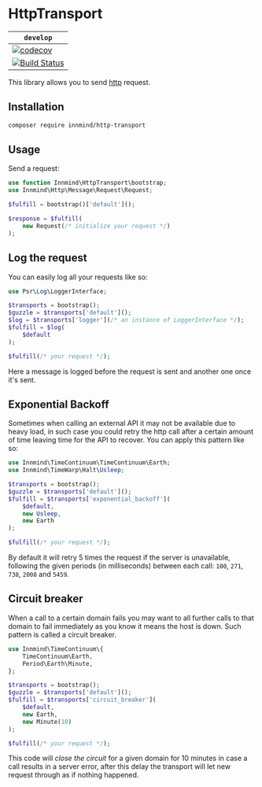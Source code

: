 # HttpTransport

| `develop` |
|-----------|
| [![codecov](https://codecov.io/gh/Innmind/HttpTransport/branch/develop/graph/badge.svg)](https://codecov.io/gh/Innmind/HttpTransport) |
| [![Build Status](https://github.com/Innmind/HttpTransport/workflows/CI/badge.svg)](https://github.com/Innmind/HttpTransport/actions?query=workflow%3ACI) |

This library allows you to send [http](https://packagist.org/packages/innmind/http) request.

## Installation

```sh
composer require innmind/http-transport
```

## Usage

Send a request:

```php
use function Innmind\HttpTransport\bootstrap;
use Innmind\Http\Message\Request\Request;

$fulfill = bootstrap()['default']();

$response = $fulfill(
    new Request(/* initialize your request */)
);
```

## Log the request

You can easily log all your requests like so:

```php
use Psr\Log\LoggerInterface;

$transports = bootstrap();
$guzzle = $transports['default']();
$log = $transports['logger'](/* an instance of LoggerInterface */);
$fulfill = $log(
    $default
);

$fulfill(/* your request */);
```

Here a message is logged before the request is sent and another one once it's sent.

## Exponential Backoff

Sometimes when calling an external API it may not be available due to heavy load, in such case you could retry the http call after a certain amount of time leaving time for the API to recover. You can apply this pattern like so:

```php
use Innmind\TimeContinuum\TimeContinuum\Earth;
use Innmind\TimeWarp\Halt\Usleep;

$transports = bootstrap();
$guzzle = $transports['default']();
$fulfill = $transports['exponential_backoff'](
    $default,
    new Usleep,
    new Earth
);

$fulfill(/* your request */);
```

By default it will retry 5 times the request if the server is unavailable, following the given periods (in milliseconds) between each call: `100`, `271`, `738`, `2008` and `5459`.

## Circuit breaker

When a call to a certain domain fails you may want to all further calls to that domain to fail immediately as you know it means the host is down. Such pattern is called a circuit breaker.

```php
use Innmind\TimeContinuum\{
    TimeContinuum\Earth,
    Period\Earth\Minute,
};

$transports = bootstrap();
$guzzle = $transports['default']();
$fulfill = $transports['circuit_breaker'](
    $default,
    new Earth,
    new Minute(10)
);

$fulfill(/* your request */);
```

This code will _close the circuit_ for a given domain for 10 minutes in case a call results in a server error, after this delay the transport will let new request through as if nothing happened.
